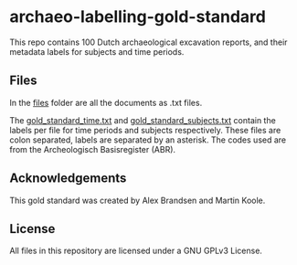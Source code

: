 # archaeo-labelling-gold-standard

This repo contains 100 Dutch archaeological excavation reports, and their metadata labels for subjects and time periods.

## Files

In the [files](files) folder are all the documents as .txt files. 

The [gold_standard_time.txt](gold_standard_time.txt) and [gold_standard_subjects.txt](gold_standard_subjects.txt) contain the labels per file for time periods and subjects respectively. These files are colon separated, labels are separated by an asterisk. The codes used are from the Archeologisch Basisregister (ABR).

## Acknowledgements

This gold standard was created by Alex Brandsen and Martin Koole.

## License

All files in this repository are licensed under a GNU GPLv3 License.
